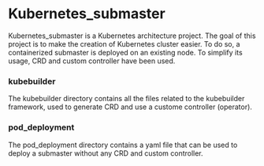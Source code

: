 # Kubernetes_submaster

Kubernetes_submaster is a Kubernetes architecture project. The goal of this project is to make the creation of Kubernetes cluster easier. To do so, a containerized submaster is deployed on an existing node. To simplify its usage, CRD and custom controller have been used.

### kubebuilder

The kubebuilder directory contains all the files related to the kubebuilder framework, used to generate CRD and use a custome controller (operator).

### pod_deployment

The pod_deployment directory contains a yaml file that can be used to deploy a submaster without any CRD and custom controller. 



